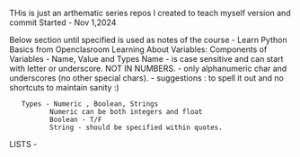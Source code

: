 THis is just an arthematic series repos I created to teach myself version and commit
Started - Nov 1,2024

Below section until specified is used as notes of the course - Learn Python Basics from Openclasroom
Learning About Variables:
   Components of Variables - Name, Value and Types
       Name - is case sensitive and can start with letter or underscore. NOT IN NUMBERS.
            - only alphanumeric char and underscores (no other special chars).
            - suggestions : to spell it out and no shortcuts to maintain sanity :)

       Types - Numeric , Boolean, Strings
              Numeric can be both integers and float
              Boolean - T/F
              String - should be specified within quotes.
   LISTS -            
